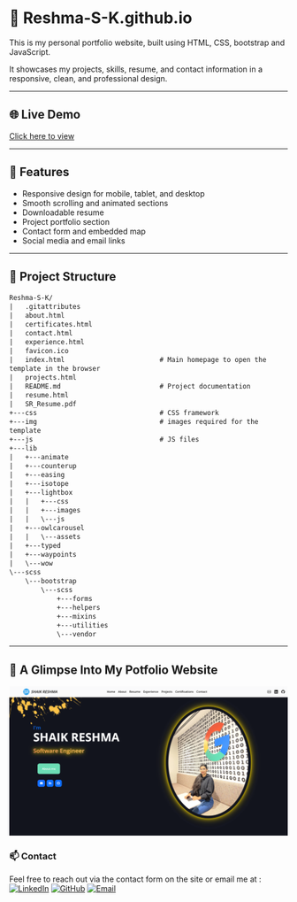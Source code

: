 # 💼 Reshma-S-K.github.io

This is my personal portfolio website, built using HTML, CSS, bootstrap and JavaScript.

It showcases my projects, skills, resume, and contact information in a responsive, clean, and professional design.

---

## 🌐 Live Demo

[Click here to view ](https://reshma-s-k.github.io/)

---

## 🚀 Features

- Responsive design for mobile, tablet, and desktop
- Smooth scrolling and animated sections
- Downloadable resume
- Project portfolio section
- Contact form and embedded map
- Social media and email links

---

## 📁 Project Structure 
```
Reshma-S-K/
|   .gitattributes
|   about.html
|   certificates.html
|   contact.html
|   experience.html
|   favicon.ico
|   index.html                        # Main homepage to open the template in the browser
|   projects.html
|   README.md                         # Project documentation
|   resume.html
|   SR_Resume.pdf
+---css                               # CSS framework
+---img                               # images required for the template
+---js                                # JS files
+---lib
|   +---animate
|   +---counterup
|   +---easing
|   +---isotope
|   +---lightbox
|   |   +---css
|   |   +---images
|   |   \---js
|   +---owlcarousel
|   |   \---assets
|   +---typed
|   +---waypoints
|   \---wow
\---scss
    \---bootstrap
        \---scss
            +---forms
            +---helpers
            +---mixins
            +---utilities
            \---vendor        
```
---
## 📸 A Glimpse Into My Potfolio Website 
![Portfolio Preview](img/Portfolio_Cover_page.png)


### 📫 Contact 
Feel free to reach out via the contact form on the site or email me at :  
[![LinkedIn](https://img.shields.io/badge/LinkedIn-blue?style=flat&logo=linkedin&logoColor=white)](https://www.linkedin.com/in/shaik-reshma-5ab0b6286)
[![GitHub](https://img.shields.io/badge/GitHub-black?style=flat&logo=github)](https://github.com/Reshma-S-K)
[![Email](https://img.shields.io/badge/Email-D14836?style=flat&logo=gmail&logoColor=white)](mailto:reshmashaik2111@gmail.com)
